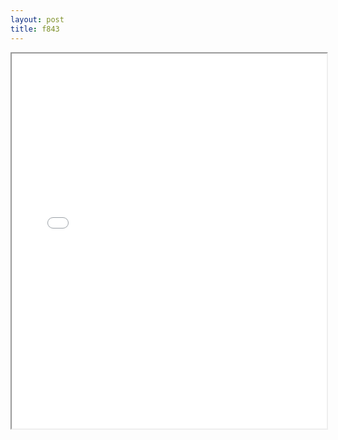 ```yaml
---
layout: post
title: f843
---
```


<div class="pdf-container">
<iframe src="/assets/pdfs/f843.pdf" height="600" width="100%" allowFullScreen="true"></iframe>
</div>

